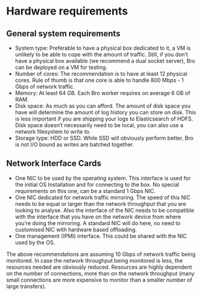 # Hardware requirements

## General system requirements

- System type: Preferable to have a physical box dedicated to it, a VM is unlikely to be able to cope with the amount of traffic. Still, if you don’t have a physical box available (we recommend a dual socket server), Bro can be deployed on a VM for testing.
- Number of cores: The recommendation is to have at least 12 physical cores. Rule of thumb is that one core is able to handle 800 Mbps - 1 Gbps of network traffic.
- Memory: At least 64 GB. Each Bro worker requires on average 6 GB of RAM.
- Disk space: As much as you can afford. The amount of disk space you have will determine the amount of log history you can store on disk. This is less important if you are shipping your logs to Elasticsearch of HDFS. Disk space doesn’t necessarily need to be local, you can also use a network filesystem to write to.
- Storage type: HDD or SSD. While SSD will obviously perform better, Bro is not I/O bound as writes are batched together.

## Network Interface Cards

- One NIC to be used by the operating system. This interface is used for the initial OS Installation and for connecting to the box. No special requirements on this one, can be a standard 1 Gbps NIC.
- One NIC dedicated for network traffic mirroring. The speed of this NIC needs to be equal or larger than the network throughput that you are looking to analyse. Also the interface of the NIC needs to be compatible with the interface that you have on the network device from where you’re doing the mirroring. A standard NIC will do here, no need to customised NIC with hardware based offloading.
- One management (IPMI) interface. This could be shared with the NIC used by the OS.

The above recommendations are assuming 10 Gbps of network traffic being monitored. In case the network throughput being monitored is less, the resources needed are obviously reduced. Resources are highly dependent on the number of connections, more than on the network throughput (many small connections are more expensive to monitor than a smaller number of large transfers).
